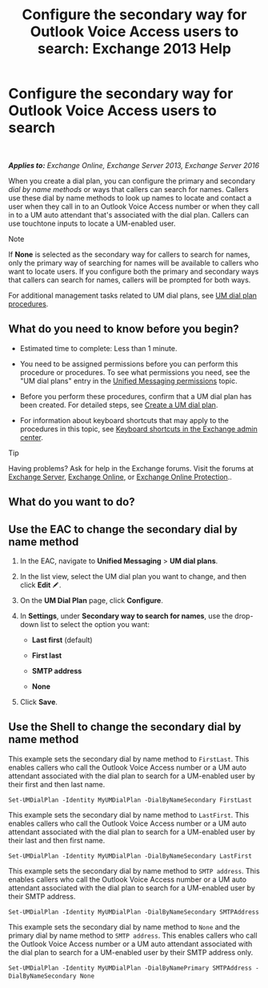 ﻿---
title: 'Configure the secondary way for Outlook Voice Access users to search: Exchange 2013 Help'
TOCTitle: Configure the secondary way for Outlook Voice Access users to search
ms:assetid: 5cd4e0a0-d023-45a1-aa3c-b8dea6ec6d72
ms:mtpsurl: https://technet.microsoft.com/en-us/library/Aa998311(v=EXCHG.150)
ms:contentKeyID: 49315425
ms.date: 12/10/2017
mtps_version: v=EXCHG.150
---

# Configure the secondary way for Outlook Voice Access users to search

 

_**Applies to:** Exchange Online, Exchange Server 2013, Exchange Server 2016_


When you create a dial plan, you can configure the primary and secondary *dial by name methods* or ways that callers can search for names. Callers use these dial by name methods to look up names to locate and contact a user when they call in to an Outlook Voice Access number or when they call in to a UM auto attendant that's associated with the dial plan. Callers can use touchtone inputs to locate a UM-enabled user.


> [!NOTE]
> If <STRONG>None</STRONG> is selected as the secondary way for callers to search for names, only the primary way of searching for names will be available to callers who want to locate users. If you configure both the primary and secondary ways that callers can search for names, callers will be prompted for both ways.



For additional management tasks related to UM dial plans, see [UM dial plan procedures](um-dial-plan-procedures-exchange-2013-help.md).

## What do you need to know before you begin?

  - Estimated time to complete: Less than 1 minute.

  - You need to be assigned permissions before you can perform this procedure or procedures. To see what permissions you need, see the "UM dial plans" entry in the [Unified Messaging permissions](unified-messaging-permissions-exchange-2013-help.md) topic.

  - Before you perform these procedures, confirm that a UM dial plan has been created. For detailed steps, see [Create a UM dial plan](create-a-um-dial-plan-exchange-2013-help.md).

  - For information about keyboard shortcuts that may apply to the procedures in this topic, see [Keyboard shortcuts in the Exchange admin center](keyboard-shortcuts-in-the-exchange-admin-center-exchange-online-protection-help.md).


> [!TIP]
> Having problems? Ask for help in the Exchange forums. Visit the forums at <A href="https://go.microsoft.com/fwlink/p/?linkid=60612">Exchange Server</A>, <A href="https://go.microsoft.com/fwlink/p/?linkid=267542">Exchange Online</A>, or <A href="https://go.microsoft.com/fwlink/p/?linkid=285351">Exchange Online Protection</A>..



## What do you want to do?

## Use the EAC to change the secondary dial by name method

1.  In the EAC, navigate to **Unified Messaging** \> **UM dial plans**.

2.  In the list view, select the UM dial plan you want to change, and then click **Edit** ![Edit icon](images/JJ218640.6f53ccb2-1f13-4c02-bea0-30690e6ea71d(EXCHG.150).gif "Edit icon").

3.  On the **UM Dial Plan** page, click **Configure**.

4.  In **Settings**, under **Secondary way to search for names**, use the drop-down list to select the option you want:
    
      - **Last first** (default)
    
      - **First last**
    
      - **SMTP address**
    
      - **None**

5.  Click **Save**.

## Use the Shell to change the secondary dial by name method

This example sets the secondary dial by name method to `FirstLast`. This enables callers who call the Outlook Voice Access number or a UM auto attendant associated with the dial plan to search for a UM-enabled user by their first and then last name.

    Set-UMDialPlan -Identity MyUMDialPlan -DialByNameSecondary FirstLast

This example sets the secondary dial by name method to `LastFirst`. This enables callers who call the Outlook Voice Access number or a UM auto attendant associated with the dial plan to search for a UM-enabled user by their last and then first name.

    Set-UMDialPlan -Identity MyUMDialPlan -DialByNameSecondary LastFirst 

This example sets the secondary dial by name method to `SMTP address`. This enables callers who call the Outlook Voice Access number or a UM auto attendant associated with the dial plan to search for a UM-enabled user by their SMTP address.

    Set-UMDialPlan -Identity MyUMDialPlan -DialByNameSecondary SMTPAddress 

This example sets the secondary dial by name method to `None` and the primary dial by name method to `SMTP address`. This enables callers who call the Outlook Voice Access number or a UM auto attendant associated with the dial plan to search for a UM-enabled user by their SMTP address only.

    Set-UMDialPlan -Identity MyUMDialPlan -DialByNamePrimary SMTPAddress -DialByNameSecondary None

